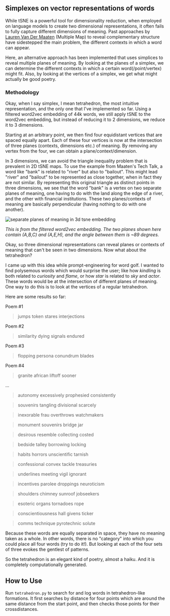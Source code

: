## Simplexes on vector representations of words


While tSNE is a powerful tool for dimensionality reduction, when employed on language models to create two dimensional representations, it often fails to fully capture different dimensions of meaning. Past approaches by [Lauren Van Der Maaten](https://lvdmaaten.github.io/multiplemaps/Multiple_maps_t-SNE/Multiple_maps_t-SNE_files/fulltext.pdf) (Multiple Map) to reveal complementary structure have sidestepped the main problem, the different contexts in which a word can appear.

Here, an alternative approach has been implemented that uses simplices to reveal multiple planes of meaning. By looking at the planes of a simplex, we can determine the different contexts in which a certain word(/point/vertex) might fit. Also, by looking at the vertices of a simplex, we get what might actually be good poetry.

### Methodology

Okay, when I say simplex, I mean tetrahedron, the most intuitive representation, and the only one that I've implemented so far. Using a filtered word2vec embedding of 44k words, we still apply tSNE to the word2vec embedding, but instead of reducing it to 2 dimensions, we reduce it to 3 dimensions. 

Starting at an arbitrary point, we then find four equidistant vertices that are spaced equally apart. Each of these four vertices is now at the intersection of three planes (contexts, dimensions etc.) of meaning. By removing any vertex from the four, we can obtain a plane/context/dimension. 

In 3 dimensions, we can avoid the triangle inequality problem that is prevalent in 2D tSNE maps. To use the example from Maaten's Tech Talk, a word like "bank" is related to "river" but also to "bailout". This might lead "river" and "bailout" to be represented as close together, when in fact they are not similar. By representing this original triangle as distinct points in three dimensions, we see that the word "bank" is a vertex on two separate planes of meaning, one having to do with the land along the edge of a river, and the other with financial institutions. These two planes/contexts of meaning are basically perpendicular (having nothing to do with one another).

![separate planes of meaning in 3d tsne embedding](https://www.eric-xia.com/images/ghsimplex.png)

*This is from the filtered word2vec embedding. The two planes shown here contain (A,B,C) and (A,E,H), and the angle between them is ~89 degrees.*

Okay, so three dimensional representations can reveal planes or contexts of meaning that can't be seen in two dimensions. Now what about the tetrahedron? 

I came up with this idea while prompt-engineering for word golf. I wanted to find polysemous words which would surprise the user; like how *kindling* is both related to  *curiosity* and *flame*, or how *star* is related to *sky* and *actor*. These words would be at the intersection of different planes of meaning. One way to do this is to look at the vertices of a regular tetrahedron.

Here are some results so far:

Poem #1
> jumps token stares interjections

Poem #2
> similarity dying signals endured

Poem #3
> flopping persona conundrum blades

Poem #4
> granite african liftoff sooner

...
>autonomy excessively prophesied consistently

> souvenirs tangling divisional scarcely

>inexorable frau overthrows watchmakers

>monument souvenirs bridge jar

>desirous resemble collecting costed

>bedside talley borrowing locking

>habits horrors unscientific tarnish

>confessional convex tackle treasuries

>underlines meeting vigil ignorant

>incentives parolee droppings neuroticism

>shoulders chimney sunroof jobseekers

>esoteric organs tornadoes rope

>conscientiousness hall givens ticker

>comms technique pyrotechnic solute

Because these words are equally separated in space, they have no meaning taken as a whole. In other words, there is no "category" into which you could place all four words (try to do it!). But looking at each of the four sets of three evokes the gentlest of patterns. 

So the tetrahedron is an elegant kind of poetry, almost a haiku. And it is completely computationally generated.

## How to Use

Run `tetrahedron.py` to search for and log words in tetrahedron-like formations. It first searches by distance for four points which are around the same distance from the start point, and then checks those points for their crossdistances.

